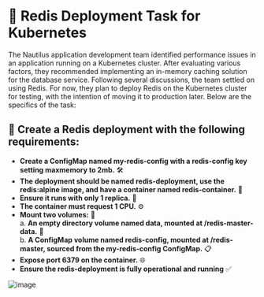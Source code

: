 # 📝 Redis Deployment Task for Kubernetes

The Nautilus application development team identified performance issues in an application running on a Kubernetes cluster. After evaluating various factors, they recommended implementing an in-memory caching solution for the database service. Following several discussions, the team settled on using Redis. For now, they plan to deploy Redis on the Kubernetes cluster for testing, with the intention of moving it to production later. Below are the specifics of the task:

## 🎯 Create a Redis deployment with the following requirements:

- **Create a ConfigMap named my-redis-config with a redis-config key setting maxmemory to 2mb.** 🛠️  
- **The deployment should be named redis-deployment, use the redis:alpine image, and have a container named redis-container.** 🚀  
- **Ensure it runs with only 1 replica.** 🔢  
- **The container must request 1 CPU.** ⚙️  
- **Mount two volumes:** 💾  
  a. **An empty directory volume named data, mounted at /redis-master-data.** 📂  
  b. **A ConfigMap volume named redis-config, mounted at /redis-master, sourced from the my-redis-config ConfigMap.** 📋  
- **Expose port 6379 on the container.** 🌐  
- **Ensure the redis-deployment is fully operational and running** ✅  

![image](https://github.com/user-attachments/assets/6b4a25ae-4dfe-473e-a6ed-4b20faeca308)
